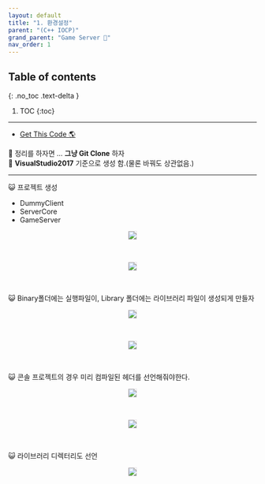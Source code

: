 ```yaml
---
layout: default
title: "1. 환경설정"
parent: "(C++ IOCP)"
grand_parent: "Game Server 👾"
nav_order: 1
---
```


## Table of contents
{: .no_toc .text-delta }

1. TOC
{:toc}

---

* [Get This Code 🌎](https://github.com/EasyCoding-7/Windows_Game_Server_Tutorial/tree/RA-Tag-01)

🧔 정리를 하자면 ... **그냥 Git Clone** 하자<br>
🧔 **VisualStudio2017** 기준으로 생성 함.(물론 바꿔도 상관없음.)

---

😺 프로젝트 생성

* DummyClient
* ServerCore
* GameServer

<p align="center">
  <img src="https://taehyungs-programming-blog.github.io/blog/assets/images/cpp/iocp/iocp-1-1.png" style="border-radius:5%;border:1px solid #e6e1e8"/>
</p>

<br>

<p align="center">
  <img src="https://taehyungs-programming-blog.github.io/blog/assets/images/cpp/iocp/iocp-1-2.png" style="border-radius:5%;border:1px solid #e6e1e8"/>
</p>

<br>

😺 Binary폴더에는 실행파일이, Library 폴더에는 라이브러리 파일이 생성되게 만들자

<p align="center">
  <img src="https://taehyungs-programming-blog.github.io/blog/assets/images/cpp/iocp/iocp-1-3.png" style="border-radius:5%;border:1px solid #e6e1e8"/>
</p>

<br>

<p align="center">
  <img src="https://taehyungs-programming-blog.github.io/blog/assets/images/cpp/iocp/iocp-1-4.png" style="border-radius:5%;border:1px solid #e6e1e8"/>
</p>

<br>

😺 콘솔 프로젝트의 경우 미리 컴파일된 헤더를 선언해줘야한다.

<p align="center">
  <img src="https://taehyungs-programming-blog.github.io/blog/assets/images/cpp/iocp/iocp-1-5.png" style="border-radius:5%;border:1px solid #e6e1e8"/>
</p>

<br>

<p align="center">
  <img src="https://taehyungs-programming-blog.github.io/blog/assets/images/cpp/iocp/iocp-1-6.png" style="border-radius:5%;border:1px solid #e6e1e8"/>
</p>

<br>

😺 라이브러리 디렉터리도 선언

<p align="center">
  <img src="https://taehyungs-programming-blog.github.io/blog/assets/images/cpp/iocp/iocp-1-7.png" style="border-radius:5%;border:1px solid #e6e1e8"/>
</p>

